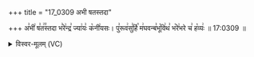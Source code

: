 +++
title = "17_0309 अभी षतस्तदा"

+++
अ꣣भी꣢ ष꣣त꣢꣫स्तदा भ꣣रे꣢न्द्र꣣ ज्या꣢यः꣣ क꣡नी꣢यसः। पु꣣रूव꣢सु꣣र्हि꣡ म꣢घवन्ब꣣भू꣡वि꣢थ꣣ भ꣡रे꣢भरे च꣣ ह꣡व्यः꣢ ॥ 17:0309 ॥

<details><summary>विस्वर-मूलम् (VC)</summary>

अभीषतस्तदा भरेन्द्र ज्यायः कनीयसः । पुरूवसुर्हि मघवन्बभूविथ भरेभरे च हव्यः ॥३०९॥
</details>